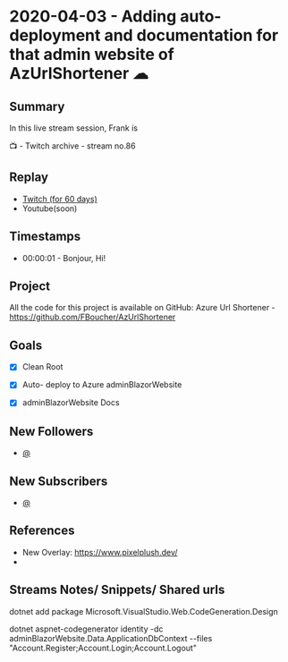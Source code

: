 
# 2020-04-03 - Adding auto-deployment and documentation for that admin website of AzUrlShortener ☁ 

Summary
-------

In this live stream session, Frank is 

📺 - Twitch archive - stream no.86

Replay
------

- [Twitch (for 60 days)](https://www.twitch.tv/videos/582209082)
- Youtube(soon)


Timestamps
--------

- 00:00:01 - Bonjour, Hi!


Project
-------

All the code for this project is available on GitHub: Azure Url Shortener - https://github.com/FBoucher/AzUrlShortener



Goals
-----

- [X] Clean Root
- [X] Auto- deploy to Azure adminBlazorWebsite
- [X] adminBlazorWebsite Docs


New Followers
-------------

- [@](https://www.twitch.tv/)


New Subscribers
---------------

- [@](https://www.twitch.tv/)



References
----------

- New Overlay: https://www.pixelplush.dev/
- 

Streams Notes/ Snippets/ Shared urls
-----------------------------------


dotnet add package Microsoft.VisualStudio.Web.CodeGeneration.Design

dotnet aspnet-codegenerator identity -dc adminBlazorWebsite.Data.ApplicationDbContext --files "Account.Register;Account.Login;Account.Logout"